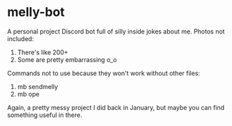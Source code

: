 # melly-bot
A personal project Discord bot full of silly inside jokes about me.
Photos not included:
1. There's like 200+
2. Some are pretty embarrassing o_o

Commands not to use because they won't work without other files:
1. mb sendmelly
1. mb ope

Again, a pretty messy project I did back in January, but maybe you can find something useful in there.
